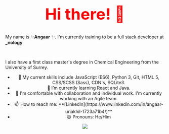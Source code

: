<h1 align="center" style="color:red; font-size:50px;">  Hi there! 👋 </h1> 

My name is ✨**Angaar** ✨. I'm currently training to be a full stack developer at **_nology**. 

<br> 

I also have a first class master's degree in Chemical Engineering from the University of Surrey. 
<ul align="center"> 
  <li> 🔭 My current skills include JavaScript (ES6), Python 3, Git, HTML 5, CSS/SCSS (Sass), CDN's, SQLite3. </li> 
  <li> 🌱 I’m currently learning React and Java. </li> 
  <li> 👯 I'm comfortable with collaboration and individual work. I'm currently working with an Agile team. </li>   
  <li> 📫 How to reach me: **[LinkedIn](https://www.linkedin.com/in/angaar-uriakhil-1723a71b4/)** </li> 
  <li> 😄 Pronouns: He/Him </li> 
</ul> 

<p align="center">
<a href="https://github.com/anuraghazra/github-readme-stats">
  <img src="https://github-readme-stats.vercel.app/api?username=angaar96&show_icons=true&theme=tokyonight"/>
</a>
</p> 
